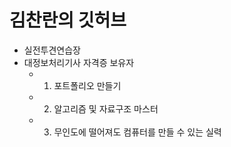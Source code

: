 # 김찬란의 깃허브

- 실전투견연습장
- 대정보처리기사 자격증 보유자
  - 1. 포트폴리오 만들기
  - 2. 알고리즘 및 자료구조 마스터
  - 3. 무인도에 떨어져도 컴퓨터를 만들 수 있는 실력

